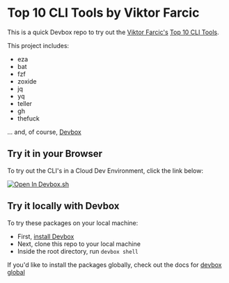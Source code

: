 # Top 10 CLI Tools by Viktor Farcic

This is a quick Devbox repo to try out the [Viktor Farcic's](https://x.com/vfarcic) [Top 10 CLI Tools](https://youtu.be/7ItANF7eytU). 

This project includes: 

* eza
* bat
* fzf
* zoxide
* jq
* yq
* teller
* gh
* thefuck

... and, of course, [Devbox](https://www.jetify.com/devbox)

## Try it in your Browser

To try out the CLI's in a Cloud Dev Environment, click the link below:

[![Open In Devbox.sh](https://www.jetify.com/img/devbox/open-in-devbox.svg)](https://devbox.sh/lagoja/top-10-cli)

## Try it locally with Devbox

To try these packages on your local machine:

* First, [install Devbox](https://www.jetify.com/devbox/docs/installing_devbox/)
* Next, clone this repo to your local machine
* Inside the root directory, run `devbox shell`

If you'd like to install the packages globally, check out the docs for [devbox global](https://www.jetify.com/devbox/docs/devbox_global/)
